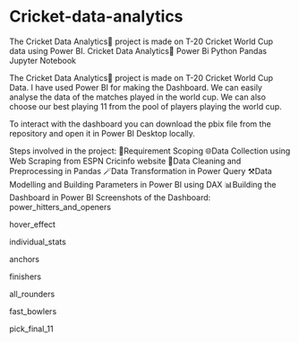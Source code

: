 # Cricket-data-analytics
The Cricket Data Analytics🏏 project is made on T-20 Cricket World Cup data using Power BI.
Cricket Data Analytics🏏
Power Bi Python Pandas Jupyter Notebook

The Cricket Data Analytics🏏 project is made on T-20 Cricket World Cup Data. I have used Power BI for making the Dashboard. We can easily analyse the data of the matches played in the world cup. We can also choose our best playing 11 from the pool of players playing the world cup.

To interact with the dashboard you can download the pbix file from the repository and open it in Power BI Desktop locally.

Steps involved in the project:
📝Requirement Scoping
🌐Data Collection using Web Scraping from ESPN Cricinfo website
🧹Data Cleaning and Preprocessing in Pandas
🪄Data Transformation in Power Query
⚒️Data Modelling and Building Parameters in Power BI using DAX
📊Building the Dashboard in Power BI
Screenshots of the Dashboard:
power_hitters_and_openers

hover_effect

individual_stats

anchors

finishers

all_rounders

fast_bowlers

pick_final_11

